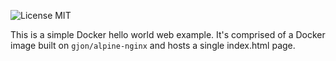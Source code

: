 ![License MIT][1]

This is a simple Docker hello world web example. It's comprised of a Docker image built on `gjon/alpine-nginx` and hosts a single index.html page.

[1]: https://img.shields.io/badge/license-MIT-blue.svg